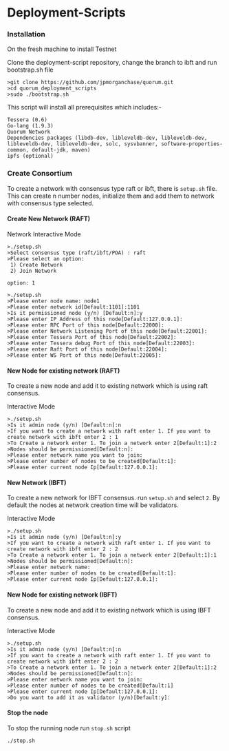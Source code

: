 # Deployment-Scripts

### Installation
On the fresh machine to install Testnet

Clone the deployment-script repository, change the branch to ibft and run bootstrap.sh file
```
>git clone https://github.com/jpmorganchase/quorum.git
>cd quorum_deployment_scripts
>sudo ./bootstrap.sh
```
This script will install all prerequisites which includes:-
```
Tessera (0.6)
Go-lang (1.9.3)
Quorum Network
Dependencies packages (libdb-dev, libleveldb-dev, libleveldb-dev, libleveldb-dev, libleveldb-dev, solc, sysvbanner, software-properties-common, default-jdk, maven)
ipfs (optional)
```

### Create Consortium

To create a network with consensus type raft or ibft, there is `setup.sh` file. This can create n number nodes, initialize them and add them to network with consensus type selected.

#### Create New Network (RAFT)
Network Interactive Mode

```
>./setup.sh
>Select consensus type (raft/ibft/POA) : raft
>Please select an option:
 1) Create Network
 2) Join Network

option: 1
```

```
>./setup.sh
>Please enter node name: node1
>Please enter network id[Default:1101]:1101
>Is it permissioned node (y/n) [Default:n]:y
>Please enter IP Address of this node[Default:127.0.0.1]:
>Please enter RPC Port of this node[Default:22000]:
>Please enter Network Listening Port of this node[Default:22001]:
>Please enter Tessera Port of this node[Default:22002]:
>Please enter Tessera debug Port of this node[Default:22003]:
>Please enter Raft Port of this node[Default:22004]:
>Please enter WS Port of this node[Default:22005]:
```

#### New Node for existing network (RAFT)

To create a new node and add it to existing network which is using raft consensus.

Interactive Mode
```
>./setup.sh
>Is it admin node (y/n) [Default:n]:n
>If you want to create a network with raft enter 1. If you want to create network with ibft enter 2 : 1
>To Create a network enter 1. To join a network enter 2[Default:1]:2
>Nodes should be permissioned[Default:n]:
>Please enter network name you want to join:
>Please enter number of nodes to be created[Default:1]:
>Please enter current node Ip[Default:127.0.0.1]:
```

#### New Network (IBFT)

To create a new network for IBFT consensus. run `setup.sh` and select `2`. By default the nodes at network creation time will be validators.

Interactive Mode
```
>./setup.sh
>Is it admin node (y/n) [Default:n]:y
>If you want to create a network with raft enter 1. If you want to create network with ibft enter 2 : 2
>To Create a network enter 1. To join a network enter 2[Default:1]:1
>Nodes should be permissioned[Default:n]:
>Please enter network name:
>Please enter number of nodes to be created[Default:1]:
>Please enter current node Ip[Default:127.0.0.1]:
```

#### New Node for existing network (IBFT)

To create a new node and add it to existing network which is using IBFT consensus.

Interactive Mode
```
>./setup.sh
>Is it admin node (y/n) [Default:n]:n
>If you want to create a network with raft enter 1. If you want to create network with ibft enter 2 : 2
>To Create a network enter 1. To join a network enter 2[Default:1]:2
>Nodes should be permissioned[Default:n]:
>Please enter network name you want to join:
>Please enter number of nodes to be created[Default:1]
>Please enter current node Ip[Default:127.0.0.1]:
>Do you want to add it as validator (y/n)[Default:y]:
```

#### Stop the node

To stop the running node run `stop.sh` script
```
./stop.sh
```
